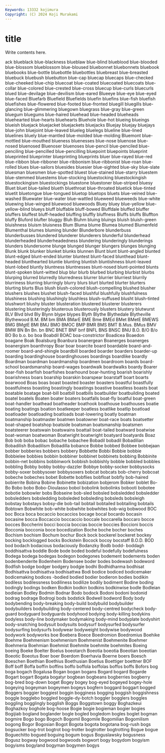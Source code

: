 ```yaml
---
Keywords: 13332 kojimura
Copyright: (C) 2024 Koji Murakami
---
```


# title

Write contents here.



ack blueblack blue-blackness blueblaw blue-blind blueblood blue-blooded blue-blossom blueblossom blue-bloused
bluebonnet bluebonnets bluebook bluebooks blue-bottle bluebottle bluebottles bluebreast blue-breasted bluebuck
bluebush bluebutton blue-cap bluecap bluecaps blue-checked blue-cheeked blue-chip bluecoat blue-coated
bluecoated bluecoats blue-collar blue-colored blue-crested blue-cross bluecup blue-curls bluecurls blued
blue-devilage blue-devilism blue-eared Blueeye blue-eye blue-eyed blue-faced Bluefarb Bluefield Bluefields
bluefin bluefins blue-fish bluefish bluefishes blue-flowered blue-footed blue-fronted bluegill bluegills
blue-glancing blue-glimmering bluegown bluegrass blue-gray blue-green bluegum bluegums blue-haired bluehead
blue-headed blueheads bluehearted blue-hearts bluehearts Bluehole blue-hot blueing blueings blueish
bluejack bluejacket bluejackets bluejacks Bluejay bluejay bluejays blue-john bluejoint blue-leaved
blueleg bluelegs blueline blue-lined bluelines bluely blue-mantled blue-molded blue-molding Bluemont
blue-mottled blue-mouthed blueness bluenesses blue-nose bluenose blue-nosed bluenosed Bluenoser bluenoses
blue-pencil blue-penciled blue-penciling blue-pencilled blue-pencilling bluepoint bluepoints blueprint blueprinted blueprinter
blueprinting blueprints bluer blue-rayed blue-red blue-ribbon blue-ribboner blue-ribbonism blue-ribbonist blue-roan
blue-rolled blues blue-sailors bluesides bluesier blue-sighted blue-sky blue-slate bluesman bluesmen
blue-spotted bluest blue-stained blue-starry bluestem blue-stemmed bluestems blue-stocking bluestocking bluestockingish
bluestockingism bluestockings bluestone bluestoner blue-striped bluesy Bluet bluet blue-tailed blueth
bluethroat blue-throated bluetick blue-tinted bluetit bluetongue blue-tongued bluetop bluetops bluets
blue-veined blue-washed Bluewater blue-water blue-wattled blueweed blueweeds blue-white bluewing blue-winged
bluewood bluewoods Bluey bluey blue-yellow blue-yellow-blind blueys bluff bluffable bluff-bowed
Bluffdale bluffed bluffer bluffers bluffest bluff-headed bluffing bluffly bluffness Bluffs
bluffs Bluffton bluffy Bluford blufter bluggy Bluh Bluhm bluing bluings
bluish bluish-green bluishness bluism bluisness Blum Bluma blume Blumea blumed
Blumenfeld Blumenthal blumes bluming blunder Blunderbore blunderbuss blunderbusses blundered blunderer
blunderers blunderful blunderhead blunderheaded blunderheadedness blundering blunderingly blunderings blunders blundersome
blunge blunged blunger blungers blunges blunging Blunk blunk blunker blunket
blunks blunnen Blunt blunt blunt-angled blunted blunt-edged blunt-ended blunter bluntest
blunt-faced blunthead blunt-headed blunthearted bluntie blunting bluntish bluntishness blunt-leaved blunt-lobed
bluntly bluntness bluntnesses blunt-nosed blunt-pointed blunts blunt-spoken blunt-witted blup blur
blurb blurbed blurbing blurbist blurbs blurping blurred blurredly blurredness blurrer
blurrier blurriest blurrily blurriness blurring blurringly blurry blurs blurt blurted
blurter blurters blurting blurts Blus blush blush-colored blush-compelling blushed blusher
blushers blushes blushet blush-faced blushful blushfully blushfulness blushiness blushing blushingly
blushless blush-suffused blusht blush-tinted blushwort blushy bluster blusteration blustered blusterer
blusterers blustering blusteringly blusterous blusterously blusters blustery blutwurst BLV Blvd
blvd Bly Blynn blype blypes Blyth Blythe Blythedale Blytheville Blythewood
B.M. BM bm BMA BMarE BME Bme BMEd BMet BMetE
BMEWS BMG BMgtE BMI BMJ BMO BMOC BMP BMR BMS
BMT B.Mus. BMus BMV BMW BN Bn Bn. bn BNC
BNET BNF bnf BNFL BNS BNSC BNU B.O. B/O B/o
BO Bo b.o. bo boa Boabdil BOAC boa-constrictor Boadicea Boaedon
boagane Boak Boalsburg Boanbura boanergean Boanerges boanerges boanergism boanthropy Boar
boar boarcite board boardable board-and-roomer board-and-shingle boardbill boarded boarder boarders
boarder-up boarding boardinghouse boardinghouses boardings boardlike boardly Boardman boardman boardmanship
boardmen boardroom boards board-school boardsmanship board-wages boardwalk boardwalks boardy Boarer
boar-fish boarfish boarfishes boarhound boar-hunting boarish boarishly boarishness boars boarship
boarskin boarspear boarstaff boart boarts boarwood Boas boas boast boasted
boaster boasters boastful boastfully boastfulness boasting boastingly boastings boastive boastless
boasts boat boatable boatage boat-bill boatbill boatbills boatbuilder boatbuilding boated
boatel boatels Boaten boater boaters boatfalls boat-fly boatful boat-green boat-handler
boathead boatheader boathook boathouse boathouses boatie boating boatings boation boatkeeper
boatless boatlike boatlip boatload boatloader boatloading boatloads boat-lowering boatly boatman
boatmanship boatmaster boatmen boatowner boat-race boats boatsetter boat-shaped boatshop boatside
boatsman boatsmanship boatsmen boatsteerer boatswain boatswains boattail boat-tailed boatward boatwise
boat-woman boatwoman Boatwright boatwright boatyard boatyards Boaz Bob bob boba
bobac bobache bobachee Bobadil bobadil Bobadilian Bobadilish Bobadilism Bobadilla bobance
Bobbe bobbed Bobbee bobbejaan bobber bobberies bobbers bobbery Bobbette Bobbi
Bobbie bobbie Bobbielee bobbies bobbin bobbiner bobbinet bobbinets bobbing Bobbinite
bobbin-net bobbins bobbinwork bobbish bobbishly bobble bobbled bobbles bobbling Bobby
bobby bobby-dazzler Bobbye bobby-socker bobbysocks bobby-soxer bobbysoxer bobbysoxers bobcat bobcats
bob-cherry bobcoat bobeche bobeches bobet Bobette bobflies bobfloat bobfly bob-haired
bobierrite Bobina Bobine Bobinette bobization bobjerom Bobker boblet Bo-Bo Bobo
bobo Bobo-Dioulasso bobol bobolink bobolinks bobooti bobotee bobotie bobowler bobs
Bobseine bob-sled bobsled bobsledded bobsledder bobsledders bobsledding bobsleded bobsleding bobsleds
bobsleigh bobstay bobstays bobsy-die bob-tail bobtail bobtailed bobtailing bobtails Bobtown
Bobwhite bob-white bobwhite bobwhites bob-wig bobwood BOC boc Boca boca
bocaccio bocaccios bocage bocal bocardo bocasin bocasine bocca Boccaccio boccaccio
boccale boccarella boccaro bocce bocces Boccherini bocci boccia boccias boccie
boccies Boccioni boccis Bocconia bocconia boce bocedization Boche boche bocher
boches Bochism bochism Bochum bochur Bock bock bockerel bockeret bockey
bocking bocklogged bocks Bockstein Bocock bocoy bocstaff B.O.D. BOD bod
bodach bodacious bodaciously Bodanzky Bodb bodd- boddagh boddhisattva boddle Bode
bode boded bodeful bodefully bodefulness Bodega bodega bodegas bodegon bodegones
bodement bodements boden bodenbenderite Bodenheim Bodensee boder bodes bodewash bodeword
Bodfish bodge bodger bodgery bodgie bodhi Bodhidharma bodhisat Bodhisattva bodhisattva
bodhisattwa Bodi bodice bodiced bodicemaker bodicemaking bodices -bodied bodied bodier
bodieron bodies bodikin bodiless bodilessness bodiliness bodilize bodily bodiment Bodine
boding bodingly bodings bodken Bodkin bodkin bodkins bodkinwise bodle Bodleian
bodleian Bodley Bodmin Bodnar Bodo bodock Bodoni bodoni bodonid bodrag
bodrage Bodrogi bods bodstick Bodwell bodword Body body bodybending body-breaking
body-build bodybuild bodybuilder bodybuilders bodybuilding body-centered body-centred bodycheck body-guard bodyguard
bodyguards bodyhood bodying body-killing bodykins bodyless body-line bodymaker bodymaking body-mind
bodyplate bodyshirt body-snatching bodysuit bodysuits bodysurf bodysurfed bodysurfer bodysurfing bodysurfs
bodywear bodyweight bodywise bodywood bodywork bodyworks boe Boebera Boece Boedromion
Boedromius Boehike Boehme Boehmenism boehmenism Boehmenist Boehmenite Boehmer Boehmeria Boehmian
Boehmist Boehmite boehmite boehmites Boeing boeing Boeke Boelter Boelus boeotarch
Boeotia boeotia Boeotian boeotian Boeotic Boeotus Boer boer Boerdom Boerhavia
Boerne boers Boesch Boeschen Boethian Boethius Boethusian Boetius Boettiger boettner
BOF Boff boff Boffa boffin boffins boffo boffola boffolas boffos
boffs Bofors bog boga bogach Bogalusa Bogan bogan bogans Bogard
bogard Bogarde Bogart bogart Bogata bogatyr bogbean bogbeans bogberries bogberry
bog-bred bog-down boget Bogey bogey bog-eyed bogeyed bogey-hole bogeying bogeyman
bogeymen bogeys bogfern boggard boggart bogged Boggers boggier boggiest boggin
bogginess bogging boggish boggishness boggle bogglebo boggled boggle-dy-botch boggler bogglers
boggles boggling bogglingly bogglish Boggs Boggstown boggy Boghazkeui Boghazkoy boghole
bog-hoose Bogie bogie bogieman bogier bogies Bogijiab bogland boglander bogle
bogled bogledom bogles boglet bogman bogmire Bogo bogo Bogoch Bogomil
Bogomile Bogomilian Bogomilism bogong Bogor Bogosian Bogot Bogota bogota bogotana
bog-rush bogs bogsucker bog-trot bogtrot bog-trotter bogtrotter bogtrotting Bogue bogue
Boguechitto bogued boguing bogum bogus Boguslawsky bogusness Bogusz bogway bogwood
bogwoods bogwort bogy bogydom bogyism bogyisms bogyland bogyman bogymen bogys
